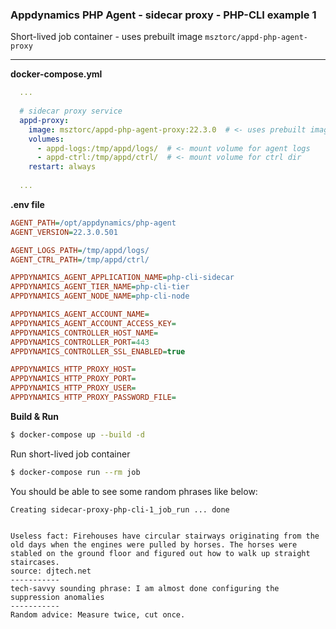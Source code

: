 ### Appdynamics PHP Agent - sidecar proxy - PHP-CLI example 1
Short-lived job container - uses prebuilt image `msztorc/appd-php-agent-proxy`

---

**docker-compose.yml**
```yml
  ...
  
  # sidecar proxy service
  appd-proxy:
    image: msztorc/appd-php-agent-proxy:22.3.0  # <- uses prebuilt image
    volumes:
      - appd-logs:/tmp/appd/logs/  # <- mount volume for agent logs
      - appd-ctrl:/tmp/appd/ctrl/  # <- mount volume for ctrl dir
    restart: always
  
  ...
```

**.env file**

```ini
AGENT_PATH=/opt/appdynamics/php-agent
AGENT_VERSION=22.3.0.501

AGENT_LOGS_PATH=/tmp/appd/logs/
AGENT_CTRL_PATH=/tmp/appd/ctrl/

APPDYNAMICS_AGENT_APPLICATION_NAME=php-cli-sidecar
APPDYNAMICS_AGENT_TIER_NAME=php-cli-tier
APPDYNAMICS_AGENT_NODE_NAME=php-cli-node

APPDYNAMICS_AGENT_ACCOUNT_NAME=
APPDYNAMICS_AGENT_ACCOUNT_ACCESS_KEY=
APPDYNAMICS_CONTROLLER_HOST_NAME=
APPDYNAMICS_CONTROLLER_PORT=443
APPDYNAMICS_CONTROLLER_SSL_ENABLED=true

APPDYNAMICS_HTTP_PROXY_HOST=
APPDYNAMICS_HTTP_PROXY_PORT=
APPDYNAMICS_HTTP_PROXY_USER=
APPDYNAMICS_HTTP_PROXY_PASSWORD_FILE=
```


**Build & Run**

```bash
$ docker-compose up --build -d
```

Run short-lived job container

```bash
$ docker-compose run --rm job
```

You should be able to see some random phrases like below:

```
Creating sidecar-proxy-php-cli-1_job_run ... done


Useless fact: Firehouses have circular stairways originating from the old days when the engines were pulled by horses. The horses were stabled on the ground floor and figured out how to walk up straight staircases.
source: djtech.net
-----------
tech-savvy sounding phrase: I am almost done configuring the suppression anomalies
-----------
Random advice: Measure twice, cut once.
```
